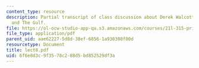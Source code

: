 ```yaml
---
content_type: resource
description: Partial transcript of class discussion about Derek Walcott, The Castaway,
  and The Gulf.
file: https://ol-ocw-studio-app-qa.s3.amazonaws.com/courses/21l-315-prizewinners-spring-2007/6f6e8d3c9f3578c288d5bd852529df3a_lect8.pdf
file_type: application/pdf
parent_uid: aae62227-5d8d-38ef-6856-1a930308f80d
resourcetype: Document
title: lect8.pdf
uid: 6f6e8d3c-9f35-78c2-88d5-bd852529df3a
---
```

